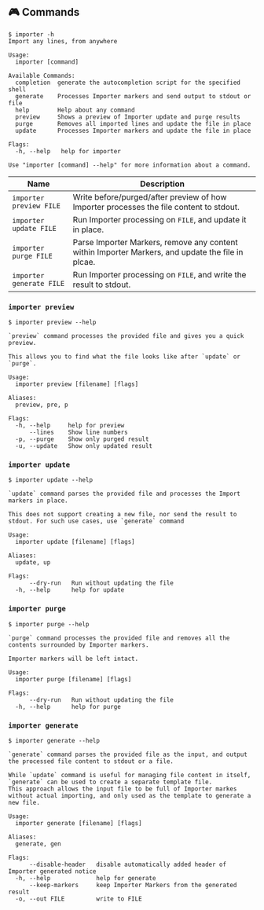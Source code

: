 ## 🎮 Commands

<!-- == export: help-output / begin == -->

```console
$ importer -h
Import any lines, from anywhere

Usage:
  importer [command]

Available Commands:
  completion  generate the autocompletion script for the specified shell
  generate    Processes Importer markers and send output to stdout or file
  help        Help about any command
  preview     Shows a preview of Importer update and purge results
  purge       Removes all imported lines and update the file in place
  update      Processes Importer markers and update the file in place

Flags:
  -h, --help   help for importer

Use "importer [command] --help" for more information about a command.
```

<!-- == export: help-output / end == -->

<!-- == export: list / begin == -->

| Name                     | Description                                                                                       |
| ------------------------ | ------------------------------------------------------------------------------------------------- |
| `importer preview FILE`  | Write before/purged/after preview of how Importer processes the file content to stdout.           |
| `importer update FILE`   | Run Importer processing on `FILE`, and update it in place.                                        |
| `importer purge FILE`    | Parse Importer Markers, remove any content within Importer Markers, and update the file in plcae. |
| `importer generate FILE` | Run Importer processing on `FILE`, and write the result to stdout.                                |

<!-- == export: list / end == -->

### `importer preview`

```console
$ importer preview --help

`preview` command processes the provided file and gives you a quick preview.

This allows you to find what the file looks like after `update` or `purge`.

Usage:
  importer preview [filename] [flags]

Aliases:
  preview, pre, p

Flags:
  -h, --help     help for preview
      --lines    Show line numbers
  -p, --purge    Show only purged result
  -u, --update   Show only updated result
```

### `importer update`

```console
$ importer update --help

`update` command parses the provided file and processes the Import markers in place.

This does not support creating a new file, nor send the result to stdout. For such use cases, use `generate` command

Usage:
  importer update [filename] [flags]

Aliases:
  update, up

Flags:
      --dry-run   Run without updating the file
  -h, --help      help for update
```

### `importer purge`

```console
$ importer purge --help

`purge` command processes the provided file and removes all the contents surrounded by Importer markers.

Importer markers will be left intact.

Usage:
  importer purge [filename] [flags]

Flags:
      --dry-run   Run without updating the file
  -h, --help      help for purge
```

### `importer generate`

```console
$ importer generate --help

`generate` command parses the provided file as the input, and output the processed file content to stdout or a file.

While `update` command is useful for managing file content in itself, `generate` can be used to create a separate template file.
This approach allows the input file to be full of Importer markes without actual importing, and only used as the template to generate a new file.

Usage:
  importer generate [filename] [flags]

Aliases:
  generate, gen

Flags:
      --disable-header   disable automatically added header of Importer generated notice
  -h, --help             help for generate
      --keep-markers     keep Importer Markers from the generated result
  -o, --out FILE         write to FILE
```
